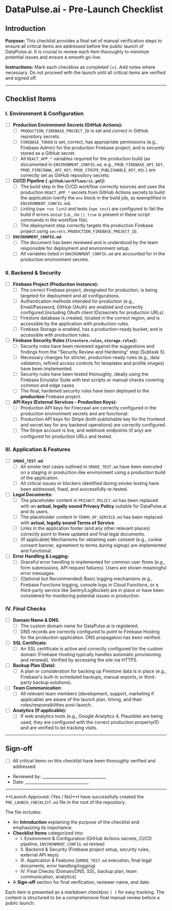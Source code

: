 # DataPulse.ai - Pre-Launch Checklist

## Introduction

**Purpose:**
This checklist provides a final set of manual verification steps to ensure all critical items are addressed before the public launch of DataPulse.ai. It is crucial to review each item thoroughly to minimize potential issues and ensure a smooth go-live.

**Instructions:**
Mark each checkbox as completed `[x]`. Add notes where necessary. Do not proceed with the launch until all critical items are verified and signed off.

---

## Checklist Items

### I. Environment & Configuration

*   [ ] **Production Environment Secrets (GitHub Actions):**
    *   [ ] `PRODUCTION_FIREBASE_PROJECT_ID` is set and correct in GitHub repository secrets.
    *   [ ] `FIREBASE_TOKEN` is set, correct, has appropriate permissions (e.g., Firebase Admin) for the production Firebase project, and is securely stored as a GitHub secret.
    *   [ ] All `REACT_APP_*` variables required for the production build (as documented in `ENVIRONMENT_CONFIG.md`, e.g., `PROD_FIREBASE_API_KEY`, `PROD_FIRECRAWL_API_KEY`, `PROD_STRIPE_PUBLISHABLE_KEY`, etc.) are correctly set as GitHub repository secrets.
*   [ ] **CI/CD Pipeline (`.github/workflows/ci.yml`):**
    *   [ ] The build step in the CI/CD workflow correctly sources and uses the production `REACT_APP_*` secrets from GitHub Actions secrets to build the application (verify the `env` block in the build job, as exemplified in `ENVIRONMENT_CONFIG.md`).
    *   [ ] Linting (`npm run lint`) and tests (`npm test`) are configured to fail the build if errors occur (i.e., no `|| true` is present in these script commands in the workflow file).
    *   [ ] The deployment step correctly targets the production Firebase project using `secrets.PRODUCTION_FIREBASE_PROJECT_ID`.
*   [ ] **`ENVIRONMENT_CONFIG.md`**:
    *   [ ] The document has been reviewed and is understood by the team responsible for deployment and environment setup.
    *   [ ] All variables listed in `ENVIRONMENT_CONFIG.md` are accounted for in the production environment secrets.

### II. Backend & Security

*   [ ] **Firebase Project (Production Instance):**
    *   [ ] The correct Firebase project, designated for production, is being targeted for deployment and all configurations.
    *   [ ] Authentication methods intended for production (e.g., Email/Password, GitHub OAuth) are enabled and correctly configured (including OAuth client IDs/secrets for production URLs).
    *   [ ] Firestore database is created, located in the correct region, and is accessible by the application with production rules.
    *   [ ] Firebase Storage is enabled, has a production-ready bucket, and is accessible with production rules.
*   [ ] **Firebase Security Rules (`firestore.rules`, `storage.rules`):**
    *   [ ] Security rules have been reviewed against the suggestions and findings from the "Security Review and Hardening" step (Subtask 5).
    *   [ ] Necessary changes for stricter, production-ready rules (e.g., data validation, refined access controls for templates and profile images) have been implemented.
    *   [ ] Security rules have been tested thoroughly, ideally using the Firebase Emulator Suite with test scripts or manual checks covering common and edge cases.
    *   [ ] The final, hardened security rules have been deployed to the **production** Firebase project.
*   [ ] **API Keys (External Services - Production Keys):**
    *   [ ] Production API keys for Firecrawl are correctly configured in the production environment secrets and are functional.
    *   [ ] Production API keys for Stripe (both publishable key for the frontend and secret key for any backend operations) are correctly configured.
    *   [ ] The Stripe account is live, and webhook endpoints (if any) are configured for production URLs and tested.

### III. Application & Features

*   [ ] **`SMOKE_TEST.md`**:
    *   [ ] All smoke test cases outlined in `SMOKE_TEST.md` have been executed on a staging or production-like environment using a production build of the application.
    *   [ ] All critical issues or blockers identified during smoke testing have been addressed, fixed, and successfully re-tested.
*   [ ] **Legal Documents:**
    *   [ ] The placeholder content in `PRIVACY_POLICY.md` has been replaced with an **actual, legally sound Privacy Policy** suitable for DataPulse.ai and its users.
    *   [ ] The placeholder content in `TERMS_OF_SERVICE.md` has been replaced with **actual, legally sound Terms of Service**.
    *   [ ] Links in the application footer (and any other relevant places) correctly point to these updated and final legal documents.
    *   [ ] (If applicable) Mechanisms for obtaining user consent (e.g., cookie consent banner, agreement to terms during signup) are implemented and functional.
*   [ ] **Error Handling & Logging:**
    *   [ ] Graceful error handling is implemented for common user flows (e.g., form submissions, API request failures). Users are shown meaningful error messages.
    *   [ ] (Optional but Recommended) Basic logging mechanisms (e.g., Firebase Functions logging, console logs in Cloud Functions, or a third-party service like Sentry/LogRocket) are in place or have been considered for monitoring potential issues in production.

### IV. Final Checks

*   [ ] **Domain Name & DNS**:
    *   [ ] The custom domain name for DataPulse.ai is registered.
    *   [ ] DNS records are correctly configured to point to Firebase Hosting for the production application. DNS propagation has been verified.
*   [ ] **SSL Certificate**:
    *   [ ] An SSL certificate is active and correctly configured for the custom domain (Firebase Hosting typically handles automatic provisioning and renewal). Verified by accessing the site via HTTPS.
*   [ ] **Backup Plan (Data)**:
    *   [ ] A plan or consideration for backing up Firestore data is in place (e.g., Firebase's built-in scheduled backups, manual exports, or third-party backup solutions).
*   [ ] **Team Communication**:
    *   [ ] All relevant team members (development, support, marketing if applicable) are aware of the launch plan, timing, and their roles/responsibilities post-launch.
*   [ ] **Analytics (If applicable):**
    *   [ ] If web analytics tools (e.g., Google Analytics 4, Plausible) are being used, they are configured with the correct production property/ID and are verified to be tracking visits.

---

## Sign-off

*   [ ] All critical items on this checklist have been thoroughly verified and addressed.
*   Reviewed by: _______________________________
*   Date: _______________________________

---
**Launch Approved: (Yes / No)**I have successfully created the `PRE_LAUNCH_CHECKLIST.md` file in the root of the repository.

The file includes:
-   An **Introduction** explaining the purpose of the checklist and emphasizing its importance.
-   **Checklist Items** categorized into:
    -   I. Environment & Configuration (GitHub Actions secrets, CI/CD pipeline, `ENVIRONMENT_CONFIG.md` review)
    -   II. Backend & Security (Firebase project setup, security rules, external API keys)
    -   III. Application & Features (`SMOKE_TEST.md` execution, final legal documents, error handling/logging)
    -   IV. Final Checks (Domain/DNS, SSL, backup plan, team communication, analytics)
-   A **Sign-off** section for final verification, reviewer name, and date.

Each item is presented as a markdown checkbox `[ ]` for easy tracking. The content is structured to be a comprehensive final manual review before a public launch.
